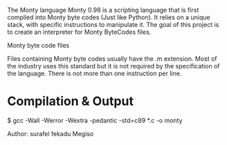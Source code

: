The Monty language
Monty 0.98 is a scripting language that is first compiled into Monty byte codes (Just like Python). It relies on a unique stack, with specific instructions to manipulate it. The goal of this project is to create an interpreter for Monty ByteCodes files.

Monty byte code files

Files containing Monty byte codes usually have the .m extension. Most of the industry uses this standard but it is not required by the specification of the language. There is not more than one instruction per line.

<h1>Compilation & Output</h1>
$ gcc -Wall -Werror -Wextra -pedantic -std=c89 *.c -o monty

Author: surafel fekadu Megiso
